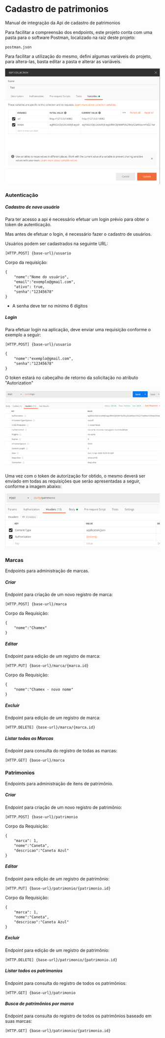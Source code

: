# Cadastro de patrimonios

Manual de integração da Api de cadastro de patrimonios

Para facilitar a compreensão dos endpoints, este projeto conta com uma pasta para o software Postman, localizado na raiz deste projeto:

```
postman.json
```



Para facilitar a utilização do mesmo, defini algumas variáveis do projeto, para altera-las, basta editar a pasta e alterar as variáveis.



![image-20200412165757599](media/image-20200412165757599.png)



### Autenticação

##### Cadastro de novo usuário

Para ter acesso a api é necessário efetuar um login prévio para obter o token de autenticação.

Mas antes de efetuar o login, é necessário fazer o cadastro de usuários.

Usuários podem ser cadastrados na seguinte URL:

```
[HTTP.POST] {base-url}/usuario
```

Corpo da requisição:

```
{
	"nome":"Nome do usuário",
	"email":"exemplo@gmail.com",
	"ativo": true,
	"senha":"12345678"
}
```



* A senha deve ter no mínimo 6 dígitos

  

##### Login

Para efetuar login na aplicação, deve enviar uma requisição conforme o exemplo a seguir:

```
[HTTP.POST] {base-url}/usuario
```

```
{
	"nome":"exemplo@gmail.com",
	"senha":"12345678"
}
```

O token estará no cabeçalho de retorno da solicitação no atributo "Autorization"

![image-20200412171254362](media/image-20200412171254362.png)

Uma vez com o token de autorização for obtido, o mesmo deverá ser enviado em todas as requisições que serão apresentadas a seguir, conforme a imagem abaixo:

![image-20200412171655894](media/image-20200412171655894.png)

### Marcas

Endpoints para administração de marcas.

##### Criar

Endpoint para criação de um novo registro de marca:

```
[HTTP.POST] {base-url}/marca
```

Corpo da Requisição:

```
{
	"nome":"Chamex"
}
```

##### Editar

Endpoint para edição de um registro de marca:

```
[HTTP.PUT] {base-url}/marca/{marca.id}
```

Corpo da Requisição:

```
{
	"nome":"Chamex - novo nome"
}
```

##### Excluir

Endpoint para edição de um registro de marca:

```
[HTTP.DELETE] {base-url}/marca/{marca.id}
```

##### Listar todas as Marcas

Endpoint para consulta do registro de todas as marcas:

```
[HTTP.GET] {base-url}/marca
```



### Patrimonios

Endpoints para administração de itens de patrimônio.

##### Criar

Endpoint para criação de um novo registro de patrimônio:

```
[HTTP.POST] {base-url}/patrimonio
```

Corpo da Requisição:

```
{
	"marca": 1,
	"nome":"Caneta",
	"descricao":"Caneta Azul"
}
```

##### Editar

Endpoint para edição de um registro de patrimônio:

```
[HTTP.PUT] {base-url}/patrimonio/{patrimonio.id}
```

Corpo da Requisição:

```
{
	"marca": 1,
	"nome":"Caneta",
	"descricao":"Caneta Azul"
}
```

##### Excluir

Endpoint para edição de um registro de patrimônio:

```
[HTTP.DELETE] {base-url}/patrimonio/{patrimonio.id}
```

##### Listar todos os patrimonios

Endpoint para consulta do registro de todos os patrimônios:

```
[HTTP.GET] {base-url}/patrimonio
```

##### Busca de patrimônios por marca

Endpoint para consulta do registro de todos os patrimônios baseado em suas marcas:

```
[HTTP.GET] {base-url}/patrimonio/{patrimonio.id}
```

